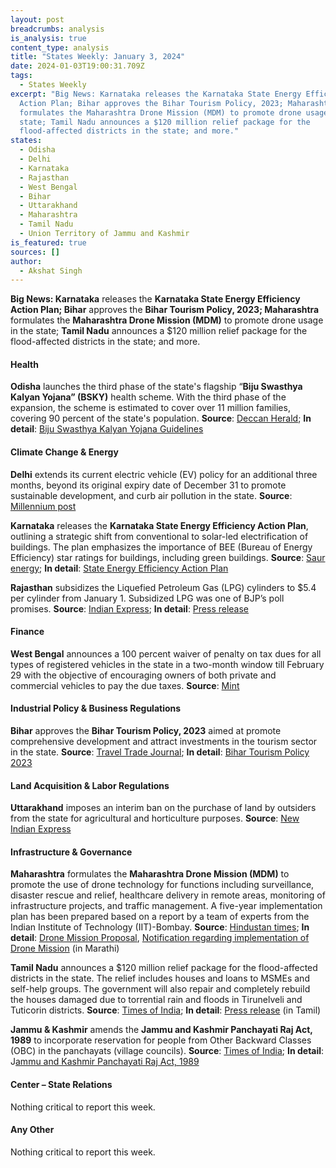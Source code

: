 ```yaml
---
layout: post
breadcrumbs: analysis
is_analysis: true
content_type: analysis
title: "States Weekly: January 3, 2024"
date: 2024-01-03T19:00:31.709Z
tags:
  - States Weekly
excerpt: "Big News: Karnataka releases the Karnataka State Energy Efficiency
  Action Plan; Bihar approves the Bihar Tourism Policy, 2023; Maharashtra
  formulates the Maharashtra Drone Mission (MDM) to promote drone usage in the
  state; Tamil Nadu announces a $120 million relief package for the
  flood-affected districts in the state; and more."
states:
  - Odisha
  - Delhi
  - Karnataka
  - Rajasthan
  - West Bengal
  - Bihar
  - Uttarakhand
  - Maharashtra
  - Tamil Nadu
  - Union Territory of Jammu and Kashmir
is_featured: true
sources: []
author:
  - Akshat Singh
---
```

**Big News: Karnataka** releases the **Karnataka State Energy Efficiency Action Plan; Bihar** approves the **Bihar Tourism Policy, 2023; Maharashtra** formulates the **Maharashtra Drone Mission (MDM)** to promote drone usage in the state; **Tamil Nadu** announces a $120 million relief package for the flood-affected districts in the state; and more.



#### Health 

**Odisha** launches the third phase of the state's flagship “**Biju Swasthya Kalyan Yojana” (BSKY)** health scheme. With the third phase of the expansion, the scheme is estimated to cover over 11 million families, covering 90 percent of the state's population. **Source**: [Deccan Herald](https://www.deccanherald.com/india/odisha/naveen-patnaik-launches-third-phase-of-odishas-flagship-health-scheme-2828915); **In detail**: [Biju Swasthya Kalyan Yojana Guidelines](https://bsky.odisha.gov.in/)



#### Climate Change & Energy

**Delhi** extends its current electric vehicle (EV) policy for an additional three months, beyond its original expiry date of December 31 to promote sustainable development, and curb air pollution in the state. **Source**: [Millennium post](https://www.millenniumpost.in/delhi/delhi-govt-to-extend-current-ev-policy-for-additional-3-months-546040)

**Karnataka** releases the **Karnataka State Energy Efficiency Action Plan**, outlining a strategic shift from conventional to solar-led electrification of buildings. The plan emphasizes the importance of BEE (Bureau of Energy Efficiency) star ratings for buildings, including green buildings. **Source**: [Saur energy](https://www.saurenergy.com/solar-energy-news/karnataka-plans-to-boost-solar-energy-in-buildings-unveils-action-plan); **In detail**: [State Energy Efficiency Action Plan](https://kredl.karnataka.gov.in/storage/pdf-files/EC/KASEEAPreport.pdf)

**Rajasthan** subsidizes the Liquefied Petroleum Gas (LPG) cylinders to $5.4 per cylinder from January 1. Subsidized LPG was one of BJP’s poll promises. **Source**: [Indian Express](https://indianexpress.com/article/cities/jaipur/rajasthan-lpg-cylinders-for-rs-450-for-bpl-ujjwala-yojana-beneficiaries-from-jan-1-9085508/); **In detail**: [Press release](https://dipr.rajasthan.gov.in/press-release-detail/128485/0)



#### Finance

**West Bengal** announces a 100 percent waiver of penalty on tax dues for all types of registered vehicles in the state in a two-month window till February 29 with the objective of encouraging owners of both private and commercial vehicles to pay the due taxes. **Source**: [Mint](https://www.livemint.com/auto-news/west-bengal-offers-100-waiver-of-penalty-on-vehicle-tax-dues-11703777344267.html)



#### Industrial Policy & Business Regulations 

**Bihar** approves the **Bihar Tourism Policy, 2023** aimed at promote comprehensive development and attract investments in the tourism sector in the state. **Source**: [Travel Trade Journal](https://traveltradejournal.com/bihar-state-cabinet-approves-tourism-policy-2023-to-boost-economic-growth/); **In detail**: [Bihar Tourism Policy 2023](https://acrobat.adobe.com/id/urn:aaid:sc:VA6C2:9b4ae27d-aefa-40e6-a197-a6ff68425bd6)



#### Land Acquisition & Labor Regulations 

**Uttarakhand** imposes an interim ban on the purchase of land by outsiders from the state for agricultural and horticulture purposes. **Source**: [New Indian Express](https://www.newindianexpress.com/nation/2024/jan/01/uttarakhand-imposes-ban-on-outsiders-purchasing-agricultural-horticultural-land-2646759.html)



#### Infrastructure & Governance

**Maharashtra** formulates the **Maharashtra Drone Mission (MDM)** to promote the use of drone technology for functions including surveillance, disaster rescue and relief, healthcare delivery in remote areas, monitoring of infrastructure projects, and traffic management. A five-year implementation plan has been prepared based on a report by a team of experts from the Indian Institute of Technology (IIT)-Bombay. **Source**: [Hindustan times](https://www.hindustantimes.com/cities/mumbai-news/maharashtra-notifies-drone-mission-seeks-to-become-global-hub-for-drone-tech-101703856952166.html); **In detail**: [Drone Mission Proposal](https://dte.maharashtra.gov.in/wp-content/uploads/2023/12/Maharashtra_Drone_Mission_Proposal_IITB-24-Oct-23.pdf), [Notification regarding implementation of Drone Mission](https://gr.maharashtra.gov.in/Site/Upload/Government%20Resolutions/Marathi/202312281653191308....pdf) (in Marathi)

**Tamil Nadu** announces a $120 million relief package for the flood-affected districts in the state. The relief includes houses and loans to MSMEs and self-help groups. The government will also repair and completely rebuild the houses damaged due to torrential rain and floods in Tirunelveli and Tuticorin districts. **Source**: [Times of India](https://timesofindia.indiatimes.com/city/chennai/stalin-announces-rs-1000crore-relief-package-flood-affected-districts-in-tn/articleshow/106402258.cms); **In detail**: [Press release](https://cms.tn.gov.in/sites/default/files/press_release/pr301223_2633.pdf) (in Tamil)

**Jammu & Kashmir** amends the **Jammu and Kashmir Panchayati Raj Act, 1989** to incorporate reservation for people from Other Backward Classes (OBC) in the panchayats (village councils). **Source**: [Times of India](https://timesofindia.indiatimes.com/city/jammu/jk-panchayati-raj-act-amended-to-allow-obc-reservation/articleshow/106364361.cms); **In detail**: J[ammu and Kashmir Panchayati Raj Act, 1989](https://cdnbbsr.s3waas.gov.in/s316026d60ff9b54410b3435b403afd226/uploads/2023/08/2023080283.pdf)



#### Center – State Relations 

Nothing critical to report this week.



#### Any Other

Nothing critical to report this week.